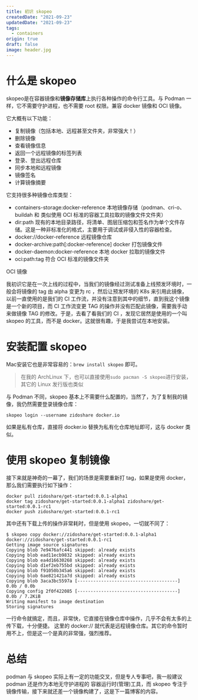 ```yaml
---
title: 初识 skopeo
createdDate: "2021-09-23"
updatedDate: "2021-09-23"
tags:
  - containers
origin: true
draft: false
image: header.jpg
---
```


# 什么是 skopeo

skopeo是在容器镜像和**镜像存储库**上执行各种操作的命令行工具。与 Podman 一样，它不需要守护进程，也不需要 root 权限。兼容 docker 镜像和 OCI 镜像。

它大概有以下功能：
* 复制镜像（包括本地、远程甚至文件夹，非常强大！）
* 删除镜像
* 查看镜像信息
* 返回一个远程镜像的标签列表
* 登录、登出远程仓库
* 同步本地和远程镜像
* 镜像签名
* 计算镜像摘要

它支持很多种镜像仓库类型：
* containers-storage:docker-reference 本地镜像存储（podman、cri-o、buildah 和 类似使用 OCI 标准的容器工具拉取的镜像文件文件夹）
* dir:path 现有的本地目录路径，将清单、图层压缩包和签名作为单个文件存储。这是一种非标准化的格式，主要用于调试或非侵入性的容器检查。
* docker://docker-reference 远程镜像仓库
* docker-archive:path[:docker-reference] docker 打包镜像文件
* docker-daemon:docker-reference 本地 docker 拉取的镜像文件
* oci:path:tag 符合 OCI 标准的镜像文件夹


OCI 镜像

我初识它是在一次上线的过程中，当我们的镜像经过测试准备上线预发环境时，一般会将镜像的 tag 由 alpha 变更为 rc ，然后让预发环境的 K8s 来引用此镜像，以前一直使用的是我们的 CI 工作流，并没有注意到其中的细节，直到我这个镜像是一个新的项目，而 CI 工作流变更 TAG 的操作并没有匹配此镜像，需要我手动来做镜像 TAG 的修改。于是，去看了看我们的 CI ，发现它居然是使用的一个叫 skopeo 的工具，而不是 docker。这就很有趣，于是我尝试在本地安装。

# 安装配置 skopeo

Mac安装它也是非常容易的：`brew install skopeo` 即可。
> 在我的 ArchLinux 下，也可以直接使用`sudo pacman -S skopeo`进行安装，其它的 Linux 发行版也类似

与 Podman 不同，skopeo 基本上不需要什么配置的，当然了，为了复制我的镜像，我仍然需要登录镜像仓库：

```shell
skopeo login --username zidoshare docker.io
```

如果是私有仓库，直接将 docker.io 替换为私有化仓库地址即可，这与 docker 类似。

# 使用 skopeo 复制镜像

接下来就是神奇的一幕了，我们的场景是需要重新打 tag，如果是使用 docker，那么我们需要执行如下操作：

```shell
docker pull zidoshare/get-started:0.0.1-alpha1
docker tag zidoshare/get-started:0.0.1-alpha1 zidoshare/get-started:0.0.1-rc1
docker push zidoshare/get-started:0.0.1-rc1
```

其中还有下载上传的操作非常耗时，但是使用 skopeo，一切就不同了：

```shell
$ skopeo copy docker://zidoshare/get-started:0.0.1-alpha1 docker://zidoshare/get-started:0.0.1-rc1
Getting image source signatures
Copying blob 7e9476afc441 skipped: already exists
Copying blob ead11ecb9832 skipped: already exists
Copying blob ea4d16630268 skipped: already exists
Copying blob d1ef2eb755bd skipped: already exists
Copying blob f91050b345a6 skipped: already exists
Copying blob 6ae821421a7d skipped: already exists
Copying blob 3aca3bc5597a [--------------------------------------] 0.0b / 0.0b
Copying config 2f0f422085 [--------------------------------------] 0.0b / 7.2KiB
Writing manifest to image destination
Storing signatures
```

一行命令就搞定，而且，非常快，它直接在镜像仓库中操作，几乎不会有太多的上传下载，十分便捷。 这里的 docker:// 就代表是远程镜像仓库。其它的命令暂时用不上，但是这一个是真的非常强，强烈推荐。

# 总结

podman 与 skopeo 实际上有一定的功能交叉，但是专人专事吧，我一般建议 podman 还是作为本地无守护进程的 容器运行时(管理)工具，而 skopeo 专注于镜像传输，接下来就还差一个镜像构建了，这是下一篇博客的内容。